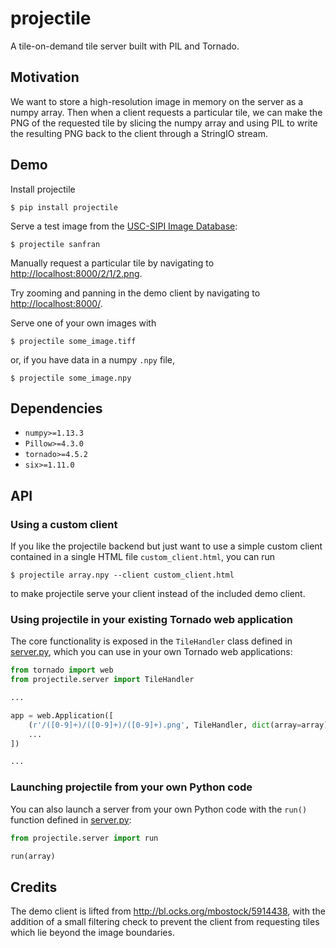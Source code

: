 projectile
==========

A tile-on-demand tile server built with PIL and Tornado.

Motivation
----------

We want to store a high-resolution image in memory on the server as a numpy
array. Then when a client requests a particular tile, we can make the PNG of the
requested tile by slicing the numpy array and using PIL to write the resulting
PNG back to the client through a StringIO stream.

Demo
----

Install projectile

    $ pip install projectile

Serve a test image from the [USC-SIPI Image Database](http://sipi.usc.edu/database/):

    $ projectile sanfran

Manually request a particular tile by navigating to <http://localhost:8000/2/1/2.png>.

Try zooming and panning in the demo client by navigating to <http://localhost:8000/>.

Serve one of your own images with

    $ projectile some_image.tiff

or, if you have data in a numpy `.npy` file,

    $ projectile some_image.npy

Dependencies
------------

 - `numpy>=1.13.3`
 - `Pillow>=4.3.0`
 - `tornado>=4.5.2`
 - `six>=1.11.0`

API
---

### Using a custom client

If you like the projectile backend but just want to use a simple custom client
contained in a single HTML file `custom_client.html`, you can run

    $ projectile array.npy --client custom_client.html

to make projectile serve your client instead of the included demo client.

### Using projectile in your existing Tornado web application

The core functionality is exposed in the `TileHandler` class defined in
[server.py](projectile/server.py), which you can use in your own Tornado web
applications:

```python
from tornado import web
from projectile.server import TileHandler

...

app = web.Application([
    (r'/([0-9]+)/([0-9]+)/([0-9]+).png', TileHandler, dict(array=array)),
    ...
])

...
```

### Launching projectile from your own Python code

You can also launch a server from your own Python code with the `run()` function
defined in [server.py](projectile/server.py):

```python
from projectile.server import run

run(array)
```

Credits
-------

The demo client is lifted from <http://bl.ocks.org/mbostock/5914438>, with the
addition of a small filtering check to prevent the client from requesting tiles
which lie beyond the image boundaries.
